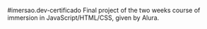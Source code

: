 #imersao.dev-certificado
Final project of the two weeks course of immersion in JavaScript/HTML/CSS, given by Alura.
